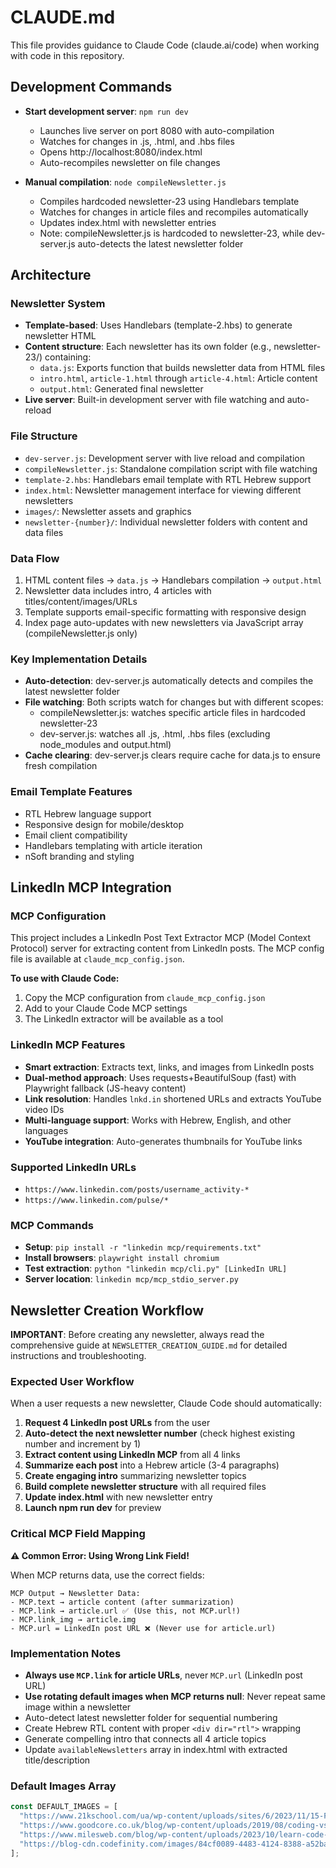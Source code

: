 # CLAUDE.md

This file provides guidance to Claude Code (claude.ai/code) when working with code in this repository.

## Development Commands

- **Start development server**: `npm run dev`
  - Launches live server on port 8080 with auto-compilation
  - Watches for changes in .js, .html, and .hbs files
  - Opens http://localhost:8080/index.html
  - Auto-recompiles newsletter on file changes

- **Manual compilation**: `node compileNewsletter.js`
  - Compiles hardcoded newsletter-23 using Handlebars template
  - Watches for changes in article files and recompiles automatically
  - Updates index.html with newsletter entries
  - Note: compileNewsletter.js is hardcoded to newsletter-23, while dev-server.js auto-detects the latest newsletter folder

## Architecture

### Newsletter System
- **Template-based**: Uses Handlebars (template-2.hbs) to generate newsletter HTML
- **Content structure**: Each newsletter has its own folder (e.g., newsletter-23/) containing:
  - `data.js`: Exports function that builds newsletter data from HTML files
  - `intro.html`, `article-1.html` through `article-4.html`: Article content
  - `output.html`: Generated final newsletter
- **Live server**: Built-in development server with file watching and auto-reload

### File Structure
- `dev-server.js`: Development server with live reload and compilation
- `compileNewsletter.js`: Standalone compilation script with file watching
- `template-2.hbs`: Handlebars email template with RTL Hebrew support
- `index.html`: Newsletter management interface for viewing different newsletters
- `images/`: Newsletter assets and graphics
- `newsletter-{number}/`: Individual newsletter folders with content and data files

### Data Flow
1. HTML content files → `data.js` → Handlebars compilation → `output.html`
2. Newsletter data includes intro, 4 articles with titles/content/images/URLs
3. Template supports email-specific formatting with responsive design
4. Index page auto-updates with new newsletters via JavaScript array (compileNewsletter.js only)

### Key Implementation Details
- **Auto-detection**: dev-server.js automatically detects and compiles the latest newsletter folder
- **File watching**: Both scripts watch for changes but with different scopes:
  - compileNewsletter.js: watches specific article files in hardcoded newsletter-23
  - dev-server.js: watches all .js, .html, .hbs files (excluding node_modules and output.html)
- **Cache clearing**: dev-server.js clears require cache for data.js to ensure fresh compilation

### Email Template Features
- RTL Hebrew language support
- Responsive design for mobile/desktop
- Email client compatibility
- Handlebars templating with article iteration
- nSoft branding and styling

## LinkedIn MCP Integration

### MCP Configuration
This project includes a LinkedIn Post Text Extractor MCP (Model Context Protocol) server for extracting content from LinkedIn posts. The MCP config file is available at `claude_mcp_config.json`.

**To use with Claude Code:**
1. Copy the MCP configuration from `claude_mcp_config.json`
2. Add to your Claude Code MCP settings
3. The LinkedIn extractor will be available as a tool

### LinkedIn MCP Features
- **Smart extraction**: Extracts text, links, and images from LinkedIn posts
- **Dual-method approach**: Uses requests+BeautifulSoup (fast) with Playwright fallback (JS-heavy content)
- **Link resolution**: Handles `lnkd.in` shortened URLs and extracts YouTube video IDs
- **Multi-language support**: Works with Hebrew, English, and other languages
- **YouTube integration**: Auto-generates thumbnails for YouTube links

### Supported LinkedIn URLs
- `https://www.linkedin.com/posts/username_activity-*`
- `https://www.linkedin.com/pulse/*`

### MCP Commands
- **Setup**: `pip install -r "linkedin mcp/requirements.txt"`
- **Install browsers**: `playwright install chromium`
- **Test extraction**: `python "linkedin mcp/cli.py" [LinkedIn URL]`
- **Server location**: `linkedin mcp/mcp_stdio_server.py`

## Newsletter Creation Workflow

**IMPORTANT**: Before creating any newsletter, always read the comprehensive guide at `NEWSLETTER_CREATION_GUIDE.md` for detailed instructions and troubleshooting.

### Expected User Workflow
When a user requests a new newsletter, Claude Code should automatically:

1. **Request 4 LinkedIn post URLs** from the user
2. **Auto-detect the next newsletter number** (check highest existing number and increment by 1)
3. **Extract content using LinkedIn MCP** from all 4 links
4. **Summarize each post** into a Hebrew article (3-4 paragraphs)
5. **Create engaging intro** summarizing newsletter topics
6. **Build complete newsletter structure** with all required files
7. **Update index.html** with new newsletter entry
8. **Launch npm run dev** for preview

### Critical MCP Field Mapping
**⚠️ Common Error: Using Wrong Link Field!**

When MCP returns data, use the correct fields:
```
MCP Output → Newsletter Data:
- MCP.text → article content (after summarization)
- MCP.link → article.url ✅ (Use this, not MCP.url!)
- MCP.link_img → article.img
- MCP.url = LinkedIn post URL ❌ (Never use for article.url)
```

### Implementation Notes
- **Always use `MCP.link` for article URLs**, never `MCP.url` (LinkedIn post URL)
- **Use rotating default images when MCP returns null**: Never repeat same image within a newsletter
- Auto-detect latest newsletter folder for sequential numbering
- Create Hebrew RTL content with proper `<div dir="rtl">` wrapping
- Generate compelling intro that connects all 4 article topics
- Update `availableNewsletters` array in index.html with extracted title/description

### Default Images Array
```javascript
const DEFAULT_IMAGES = [
  "https://www.21kschool.com/ua/wp-content/uploads/sites/6/2023/11/15-Facts-About-Coding-Every-Kid-Should-Know.png",
  "https://www.goodcore.co.uk/blog/wp-content/uploads/2019/08/coding-vs-programming-2.jpg", 
  "https://www.milesweb.com/blog/wp-content/uploads/2023/10/learn-code-online-for-free.png",
  "https://blog-cdn.codefinity.com/images/84cf0089-4483-4124-8388-a52baff28a6e_8fcdc9988f47418092f5013c41d6f358.png.png"
];
```